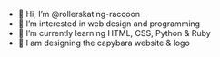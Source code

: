 - 👋 Hi, I’m @rollerskating-raccoon
- 👀 I’m interested in web design and programming
- 🌱 I’m currently learning HTML, CSS, Python & Ruby
- 💞️ I am designing the capybara website & logo


<!---
rollerskating-raccoon/rollerskating-raccoon is a ✨ special ✨ repository because its `README.md` (this file) appears on your GitHub profile.
You can click the Preview link to take a look at your changes.
--->
